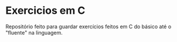# Exercicios em C

Repositório feito para guardar exercícios feitos em C do básico até o "fluente" na linguagem. 
